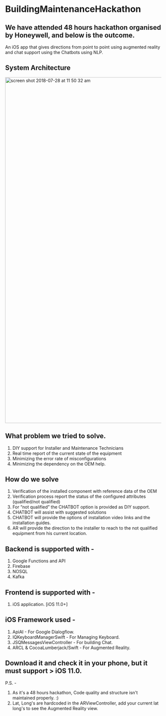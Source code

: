 # BuildingMaintenanceHackathon

## We have attended 48 hours hackathon organised by Honeywell, and below is the outcome.

An iOS app that gives directions from point to point using augmented reality and chat support using the Chatbots using NLP.



## System Architecture

<img width="1116" alt="screen shot 2018-07-28 at 11 50 32 am" src="https://user-images.githubusercontent.com/8708394/43353730-8d741ccc-925c-11e8-9975-47be3ace9afe.png">


## What problem we tried to solve.

1. DIY support for Installer and Maintenance Technicians
2. Real time report of the current state of the equipment 
3. Minimizing the error rate of misconfigurations
4. Minimizing the dependency on the OEM help. 


## How do we solve

1. Verification of the installed component with reference data of the OEM
2. Verification process report the status of the configured attributes (qualified/not qualified)
3. For “not qualified” the CHATBOT option is provided as DIY support. 
4. CHATBOT will assist with suggested solutions
5. CHATBOT will provide the options of installation video links and the installation guides.
6. AR will provide the direction to the installer to reach to the not qualified equipment from his current location.

## Backend is supported with -

1. Google Functions and API
2. Firebase
3. NOSQL
4. Kafka

## Frontend is supported with -

1. iOS application. [iOS 11.0+]


## iOS Framework used -

1. ApiAI - For Google Dialogflow.
2. IQKeyboardManagerSwift - For Managing Keyboard.
3. JSQMessagesViewController - For building Chat.
4. ARCL & CocoaLumberjack/Swift - For Augmented Reality.

## Download it and check it in your phone, but it must support > iOS 11.0.

P.S. - 

1. As it's a 48 hours hackathon, Code quality and structure isn't maintained properly. :)
2. Lat, Long's are hardcoded in the ARViewController, add your current lat long's to see the Augmented Reality view.




